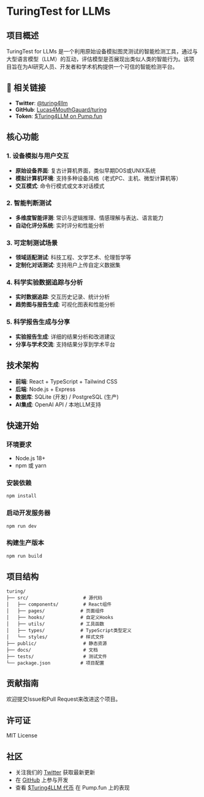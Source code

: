 # TuringTest for LLMs

## 项目概述

TuringTest for LLMs 是一个利用原始设备模拟图灵测试的智能检测工具，通过与大型语言模型（LLM）的互动，评估模型是否展现出类似人类的智能行为。该项目旨在为AI研究人员、开发者和学术机构提供一个可信的智能检测平台。

## 🔗 相关链接

- **Twitter**: [@turing4llm](https://x.com/turing4llm)
- **GitHub**: [Lucas4MouthGauard/turing](https://github.com/Lucas4MouthGauard/turing)
- **Token**: [$Turing4LLM on Pump.fun](https://pump.fun/coin/G8GS6o1HrjHrrZGpjq4N241wJsi4N65TKTbQd5gYpump)

## 核心功能

### 1. 设备模拟与用户交互
- **原始设备界面**: 复古计算机界面，类似早期DOS或UNIX系统
- **模拟计算机环境**: 支持多种设备风格（老式PC、主机、微型计算机等）
- **交互模式**: 命令行模式或文本对话模式

### 2. 智能判断测试
- **多维度智能评测**: 常识与逻辑推理、情感理解与表达、语言能力
- **自动化评分系统**: 实时评分和性能分析

### 3. 可定制测试场景
- **领域适配测试**: 科技工程、文学艺术、伦理哲学等
- **定制化对话测试**: 支持用户上传自定义数据集

### 4. 科学实验数据追踪与分析
- **实时数据追踪**: 交互历史记录、统计分析
- **趋势图与报告生成**: 可视化图表和性能分析

### 5. 科学报告生成与分享
- **实验报告生成**: 详细的结果分析和改进建议
- **分享与学术交流**: 支持结果分享到学术平台

## 技术架构

- **前端**: React + TypeScript + Tailwind CSS
- **后端**: Node.js + Express
- **数据库**: SQLite (开发) / PostgreSQL (生产)
- **AI集成**: OpenAI API / 本地LLM支持

## 快速开始

### 环境要求
- Node.js 18+
- npm 或 yarn

### 安装依赖
```bash
npm install
```

### 启动开发服务器
```bash
npm run dev
```

### 构建生产版本
```bash
npm run build
```

## 项目结构

```
turing/
├── src/                    # 源代码
│   ├── components/         # React组件
│   ├── pages/             # 页面组件
│   ├── hooks/             # 自定义Hooks
│   ├── utils/             # 工具函数
│   ├── types/             # TypeScript类型定义
│   └── styles/            # 样式文件
├── public/                 # 静态资源
├── docs/                   # 文档
├── tests/                  # 测试文件
└── package.json           # 项目配置
```

## 贡献指南

欢迎提交Issue和Pull Request来改进这个项目。

## 许可证

MIT License

## 社区

- 关注我们的 [Twitter](https://x.com/turing4llm) 获取最新更新
- 在 [GitHub](https://github.com/Lucas4MouthGauard/turing) 上参与开发
- 查看 [$Turing4LLM 代币](https://pump.fun/coin/G8GS6o1HrjHrrZGpjq4N241wJsi4N65TKTbQd5gYpump) 在 Pump.fun 上的表现
